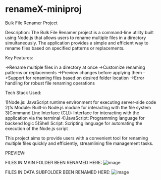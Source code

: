 # renameX-miniproj

Bulk File Renamer Project

Description:
The Bulk File Renamer project is a command-line utility built using Node.js that allows users to rename multiple files in a directory simultaneously. The application provides a simple and efficient way to rename files based on specified patterns or replacements.

Key Features:

->Rename multiple files in a directory at once
->Customize renaming patterns or replacements
->Preview changes before applying them
->Support for renaming files based on desired folder location 
->Error handling for robust file renaming operations


Tech Stack Used:

1)Node.js: JavaScript runtime environment for executing server-side code
2)fs Module: Built-in Node.js module for interacting with the file system
3)Command Line Interface (CLI): Interface for interacting with the application via the terminal
4)JavaScript: Programming language for backend logic
5)Shell Script: Scripting language for automating the execution of the Node.js script

This project aims to provide users with a convenient tool for renaming multiple files quickly and efficiently, streamlining file management tasks.

PREVIEW:

FILES IN MAIN FOLDER BEEN RENAMED HERE:
![image](https://github.com/anupsingh921/renameX-miniproj/assets/117250358/65bbbf5e-71f8-4a38-9d6a-3270dfdfaeba)



FILES IN DATA SUBFOLDER BEEN RENAMED HERE:
![image](https://github.com/anupsingh921/renameX-miniproj/assets/117250358/6be5828c-a74d-40b5-990d-3f0aead6dbb6)
